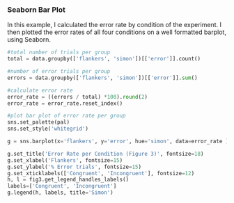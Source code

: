### Seaborn Bar Plot

In this example, I calculated the error rate by condition of the experiment. I then plotted the error rates of all four conditions on a well formatted barplot, using Seaborn.


```python
#total number of trials per group
total = data.groupby(['flankers', 'simon'])[['error']].count()

#number of error trials per group
errors = data.groupby(['flankers', 'simon'])[['error']].sum()

#calculate error rate
error_rate = ((errors / total) *100).round(2)
error_rate = error_rate.reset_index()

#plot bar plot of error rate per group
sns.set_palette(pal)
sns.set_style('whitegrid')

g = sns.barplot(x='flankers', y='error', hue='simon', data=error_rate )

g.set_title('Error Rate per Condition (Figure 3)', fontsize=18)
g.set_xlabel('Flankers', fontsize=15)
g.set_ylabel('% Error trials', fontsize=15)
g.set_xticklabels(['Congruent', 'Incongruent'], fontsize=12)
h, l = fig3.get_legend_handles_labels()
labels=['Congruent', 'Incongruent']
g.legend(h, labels, title='Simon')
```
